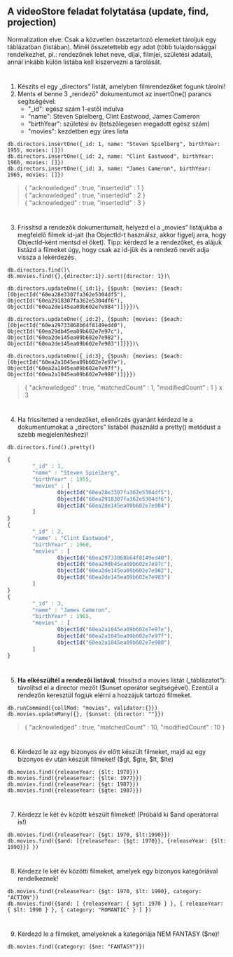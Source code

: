 ## A videoStore feladat folytatása (update, find, projection)

Normalization elve: Csak a közvetlen összetartozó elemeket tároljuk egy táblázatban (listában). Minél összetettebb egy adat (több tulajdonsággal rendelkezhet, pl.: rendezőnek lehet neve, díjai, filmjei, születési adatai), annál inkább külön listába kell kiszervezni a tárolását.
#
1. Készíts el egy „directors” listát, amelyben filmrendezőket fogunk tárolni!
2. Ments el benne 3 „rendező” dokumentumot az insertOne() parancs segítségével:
   - "_id": egész szám 1-estől indulva
   - "name": Steven Spielberg, Clint Eastwood, James Cameron
   - "birthYear": születési év (tetszőlegesen megadott egész szám)
   - "movies": kezdetben egy üres lista
```
db.directors.insertOne({_id: 1, name: "Steven Spielberg", birthYear: 1955, movies: []})
db.directors.insertOne({_id: 2, name: "Clint Eastwood", birthYear: 1960, movies: []})
db.directors.insertOne({_id: 3, name: "James Cameron", birthYear: 1965, movies: []})
```
> { "acknowledged" : true, "insertedId" : 1 }\
{ "acknowledged" : true, "insertedId" : 2 }\
{ "acknowledged" : true, "insertedId" : 3 }
#
3. Frissítsd a rendezők dokumentumait, helyezd el a „movies” listájukba a megfelelő filmek id-jait (ha ObjectId-t használsz, akkor figyelj arra, hogy ObjectId-ként mentsd el őket). Tipp: kérdezd le a rendezőket, és alájuk listázd a filmeket úgy, hogy csak az id-jük és a rendező nevét adja vissza a lekérdezés.
```
db.directors.find()\
db.movies.find({},{director:1}).sort({director: 1})\
 
db.directors.updateOne({_id:1}, {$push: {movies: {$each: [ObjectId("60ea28e3307fa362e5304df5"), ObjectId("60ea2918307fa362e5304df6"), ObjectId("60ea2de145ea09b602e7e984")]}}})\

db.directors.updateOne({_id:2}, {$push: {movies: {$each: [ObjectId("60ea29733868b64f8149ed40"), ObjectId("60ea29db45ea09b602e7e97c"), ObjectId("60ea2de145ea09b602e7e982"), ObjectId("60ea2de145ea09b602e7e983")]}}})\

db.directors.updateOne({_id:3}, {$push: {movies: {$each: [ObjectId("60ea2a1045ea09b602e7e97e"), ObjectId("60ea2a1045ea09b602e7e97f"), ObjectId("60ea2a1045ea09b602e7e980")]}}})
```
> { "acknowledged" : true, "matchedCount" : 1, "modifiedCount" : 1 } x 3
#
4. Ha frissítetted a rendezőket, ellenőrzés gyanánt kérdezd le a dokumentumokat a „directors” listából (használd a pretty() metódust a szebb megjelenítéshez)!
```
db.directors.find().pretty()
```
```js
{
        "_id" : 1,
        "name" : "Steven Spielberg",
        "birthYear" : 1955,
        "movies" : [
                ObjectId("60ea28e3307fa362e5304df5"),
                ObjectId("60ea2918307fa362e5304df6"),
                ObjectId("60ea2de145ea09b602e7e984")
        ]
}
{
        "_id" : 2,
        "name" : "Clint Eastwood",
        "birthYear" : 1960,
        "movies" : [
                ObjectId("60ea29733868b64f8149ed40"),
                ObjectId("60ea29db45ea09b602e7e97c"),
                ObjectId("60ea2de145ea09b602e7e982"),
                ObjectId("60ea2de145ea09b602e7e983")
        ]
}
{
        "_id" : 3,
        "name" : "James Cameron",
        "birthYear" : 1965,
        "movies" : [
                ObjectId("60ea2a1045ea09b602e7e97e"),
                ObjectId("60ea2a1045ea09b602e7e97f"),
                ObjectId("60ea2a1045ea09b602e7e980")
        ]
}
```
#
5. __Ha elkészültél a rendezői listával__, frissítsd a movies listát („táblázatot”): távolítsd el a director mezőt ($unset operátor segítségével). Ezentúl a rendezőn keresztül fogjuk elérni a hozzájuk tartozó filmeket.
```
db.runCommand({collMod: "movies", validator:{}})
db.movies.updateMany({}, {$unset: {director: ""}})
```
> { "acknowledged" : true, "matchedCount" : 10, "modifiedCount" : 10 }
#
6. Kérdezd le az egy bizonyos év előtt készült filmeket, majd az egy bizonyos év után készült filmeket! ($gt, $gte, $lt, $lte)
```
db.movies.find({releaseYear: {$lt: 1970}})
db.movies.find({releaseYear: {$lte: 1977}})
db.movies.find({releaseYear: {$gt: 1987}})
db.movies.find({releaseYear: {$gte: 1987}})

```
#
7. Kérdezz le két év között készült filmeket! (Próbáld ki $and operátorral is!)
```
db.movies.find({releaseYear: {$gt: 1970, $lt:1990}})
db.movies.find({$and: [{releaseYear: {$gt: 1970}}, {releaseYear: {$lt: 1990}}] })
```
#
8. Kérdezz le két év közötti filmeket, amelyek egy bizonyos kategóriával rendelkeznek!
```
db.movies.find({releaseYear: {$gt: 1970, $lt: 1990}, category: "ACTION"})
db.movies.find({$and: [ {releaseYear: { $gt: 1970 } }, { releaseYear: { $lt: 1990 } }, { category: "ROMANTIC" } ] })
```
#
9. Kérdezd le a filmeket, amelyeknek a kategóriája NEM FANTASY ($ne)!
```
db.movies.find({category: {$ne: "FANTASY"}})
```
